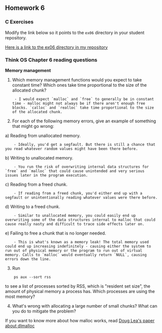 ## Homework 6

### C Exercises

Modify the link below so it points to the `ex06` directory in your
student repository.

[Here is a link to the ex06 directory in my repository](https://github.com/phuston/ExercisesInC/tree/master/exercises/ex06)

### Think OS Chapter 6 reading questions

**Memory management**

1) Which memory management functions would you expect to take constant time?
Which ones take time proportional to the size of the allocated chunk?

        - I would expect `malloc` and `free` to generally be in constant time - malloc might not always be if there aren't enough free blocks. `calloc` and `realloc` take time proportional to the size of the allocated chunk.

2) For each of the following memory errors, give an example of something that might go wrong:

a) Reading from unallocated memory.
        
        - Ideally, you'd get a segfault. But there is still a chance that you read whatever random values might have been there before. 

b) Writing to unallocated memory.
        
        - You run the risk of overwriting internal data structures for `free` and `malloc` that could cause unintended and very serious issues later in the program execution. 

c) Reading from a freed chunk.
        
        - If reading from a freed chunk, you'd either end up with a segfault or unintentionally reading whatever values were there before. 

d) Writing to a freed chunk.
        
        - Similar to unallocated memory, you could easily end up overwriting some of the data structures internal to malloc that could cause really nasty and difficult to trace side effects later on. 

e) Failing to free a chunk that is no longer needed.
        
        - This is what's known as a memory leak! The total memory used could end up increasing indefinitely - causing either the system to run out of physical memory or the program to run out of virtual memory. Calls to `malloc` would eventually return `NULL`, causing errors down the line. 

3) Run

```
    ps aux --sort rss
```

to see a list of processes sorted by RSS, which is "resident set size", the amount of physical 
memory a process has.  Which processes are using the most memory?

4) What's wrong with allocating a large number of small chunks?  What can you do to mitigate the problem?

If you want to know more about how malloc works, read 
[Doug Lea's paper about dlmalloc](http://gee.cs.oswego.edu/dl/html/malloc.html)
